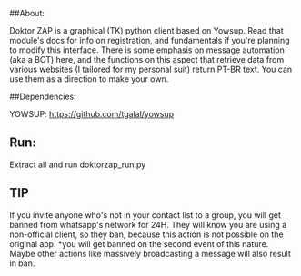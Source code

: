 ##About:

 Doktor ZAP is a graphical (TK) python client based on Yowsup. Read that module's docs for info on registration, and fundamentals if you're planning to modify this interface. There is some emphasis on message automation (aka a BOT) here, and the functions on this aspect that retrieve data from various websites (I tailored for my personal suit) return PT-BR text. You can use them as a direction to make your own.

##Dependencies:

YOWSUP:  https://github.com/tgalal/yowsup

## Run:

Extract all and run doktorzap_run.py


## TIP

 If you invite anyone who's not in your contact list to a group, you will get banned from whatsapp's network for 24H. They will know you are using a non-official client, so they ban, because this action is not possible on the original app. *you will get banned on the second event of this nature.
 Maybe other actions like massively broadcasting a message will also result in ban.
